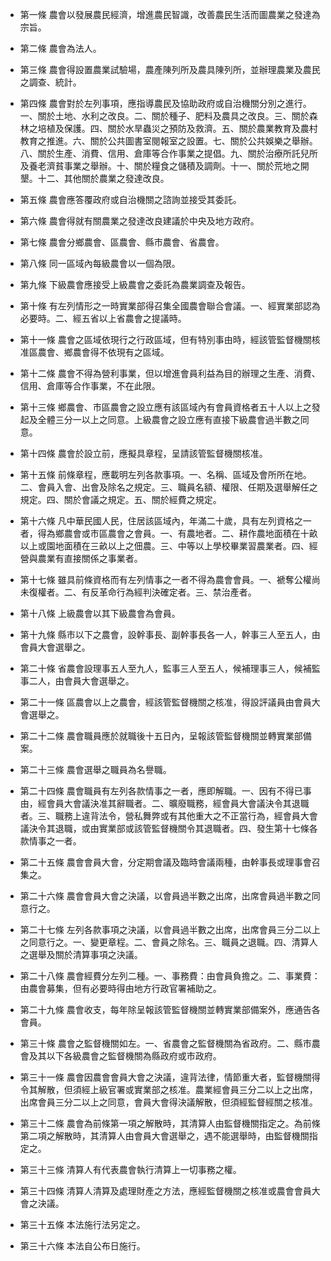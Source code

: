 * 第一條 農會以發展農民經濟，增進農民智識，改善農民生活而圖農業之發達為宗旨。

* 第二條 農會為法人。

* 第三條 農會得設置農業試驗場，農產陳列所及農具陳列所，並辦理農業及農民之調查、統計。

* 第四條 農會對於左列事項，應指導農民及協助政府或自治機關分別之進行。一、關於土地、水利之改良。二、關於種子、肥料及農具之改良。三、關於森林之培植及保護。四、關於水旱蟲災之預防及救濟。五、關於農業教育及農村教育之推進。六、關於公共圖書室閱報室之設置。七、關於公共娛樂之舉辦。八、關於生產、消費、信用、倉庫等合作事業之提倡。九、關於治療所託兒所及養老濟貧事業之舉辦。十、關於糧食之儲積及調劑。十一、關於荒地之開墾。十二、其他關於農業之發達改良。

* 第五條 農會應答覆政府或自治機關之諮詢並接受其委託。

* 第六條 農會得就有關農業之發達改良建議於中央及地方政府。

* 第七條 農會分鄉農會、區農會、縣市農會、省農會。

* 第八條 同一區域內每級農會以一個為限。

* 第九條 下級農會應接受上級農會之委託為農業調查及報告。

* 第十條 有左列情形之一時實業部得召集全國農會聯合會議。一、經實業部認為必要時。二、經五省以上省農會之提議時。

* 第十一條 農會之區域依現行之行政區域，但有特別事由時，經該管監督機關核准區農會、鄉農會得不依現有之區域。

* 第十二條 農會不得為營利事業，但以增進會員利益為目的辦理之生產、消費、信用、倉庫等合作事業，不在此限。

* 第十三條 鄉農會、市區農會之設立應有該區域內有會員資格者五十人以上之發起及全體三分一以上之同意。上級農會之設立應有直接下級農會過半數之同意。

* 第十四條 農會於設立前，應擬具章程，呈請該管監督機關核准。

* 第十五條 前條章程，應載明左列各款事項。一、名稱、區域及會所所在地。二、會員入會、出會及除名之規定。三、職員名額、權限、任期及選舉解任之規定。四、關於會議之規定。五、關於經費之規定。

* 第十六條 凡中華民國人民，住居該區域內，年滿二十歲，具有左列資格之一者，得為鄉農會或市區農會之會員。一、有農地者。二、耕作農地面積在十畝以上或園地面積在三畝以上之佃農。三、中等以上學校畢業習農業者。四、經營與農業有直接關係之事業者。

* 第十七條 雖具前條資格而有左列情事之一者不得為農會會員。一、褫奪公權尚未復權者。二、有反革命行為經判決確定者。三、禁治產者。

* 第十八條 上級農會以其下級農會為會員。

* 第十九條 縣市以下之農會，設幹事長、副幹事長各一人，幹事三人至五人，由會員大會選舉之。

* 第二十條 省農會設理事五人至九人，監事三人至五人，候補理事三人，候補監事二人，由會員大會選舉之。

* 第二十一條 區農會以上之農會，經該管監督機關之核准，得設評議員由會員大會選舉之。

* 第二十二條 農會職員應於就職後十五日內，呈報該管監督機關並轉實業部備案。

* 第二十三條 農會選舉之職員為名譽職。

* 第二十四條 農會職員有左列各款情事之一者，應即解職。一、因有不得已事由，經會員大會議決准其辭職者。二、曠廢職務，經會員大會議決令其退職者。三、職務上違背法令，營私舞弊或有其他重大之不正當行為，經會員大會議決令其退職，或由實業部或該管監督機關令其退職者。四、發生第十七條各款情事之一者。

* 第二十五條 農會會員大會，分定期會議及臨時會議兩種，由幹事長或理事會召集之。

* 第二十六條 農會會員大會之決議，以會員過半數之出席，出席會員過半數之同意行之。

* 第二十七條 左列各款事項之決議，以會員過半數之出席，出席會員三分二以上之同意行之。一、變更章程。二、會員之除名。三、職員之退職。四、清算人之選舉及關於清算事項之決議。

* 第二十八條 農會經費分左列二種。一、事務費：由會員負擔之。二、事業費：由農會募集，但有必要時得由地方行政官署補助之。

* 第二十九條 農會收支，每年除呈報該管監督機關並轉實業部備案外，應通告各會員。

* 第三十條 農會之監督機關如左。一、省農會之監督機關為省政府。二、縣市農會及其以下各級農會之監督機關為縣政府或市政府。

* 第三十一條 農會因農會會員大會之決議，違背法律，情節重大者，監督機關得令其解散，但須經上級官署或實業部之核准。農業經會員三分二以上之出席，出席會員三分二以上之同意，會員大會得決議解散，但須經監督經關之核准。

* 第三十二條 農會為前條第一項之解散時，其清算人由監督機關指定之。為前條第二項之解散時，其清算人由會員大會選舉之，遇不能選舉時，由監督機關指定之。

* 第三十三條 清算人有代表農會執行清算上一切事務之權。

* 第三十四條 清算人清算及處理財產之方法，應經監督機關之核准或農會會員大會之決議。

* 第三十五條 本法施行法另定之。

* 第三十六條 本法自公布日施行。

